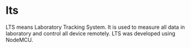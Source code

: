 # lts
LTS means Laboratory Tracking System. It is used to measure all data in laboratory and control all device remotely.
LTS was developed using NodeMCU.
